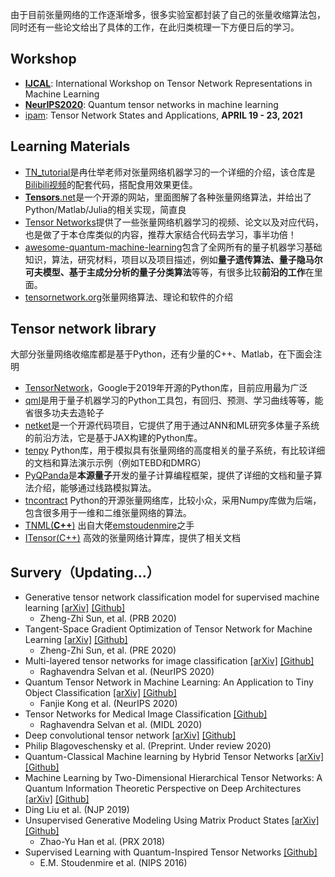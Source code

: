 由于目前张量网络的工作逐渐增多，很多实验室都封装了自己的张量收缩算法包，同时还有一些论文给出了具体的工作，在此归类梳理一下方便日后的学习。

## Workshop

* [**IJCAL**](https://tensorworkshop.github.io/2020/index.html): International Workshop on Tensor Network Representations in Machine Learning
* [**NeurIPS2020**](https://tensorworkshop.github.io/NeurIPS2020/): Quantum tensor networks in machine learning
* [ipam](http://ipam.ucla.edu/wp-content/uploads/2019/09/TMWS2-Poster.pdf): Tensor Network States and Applications, **APRIL 19 - 23, 2021**

## Learning Materials

* [TN_tutorial](https://github.com/ranshiju/TN_tutorial)是冉仕举老师对张量网络机器学习的一个详细的介绍，该仓库是[Bilibili视频](https://www.bilibili.com/video/BV17z411i7yM?p=1)的配套代码，搭配食用效果更佳。
* [**Tensors**.net](https://www.tensors.net/)是一个开源的网站，里面图解了各种张量网络算法，并给出了Python/Matlab/Julia的相关实现，简直良
* [Tensor Networks](https://paperswithcode.com/task/tensor-networks)提供了一些张量网络机器学习的视频、论文以及对应代码，也是做了于本仓库类似的内容，推荐大家结合代码去学习，事半功倍！
* [awesome-quantum-machine-learning](https://github.com/krishnakumarsekar/awesome-quantum-machine-learning)包含了全网所有的量子机器学习基础知识，算法，研究材料，项目以及项目描述，例如**量子遗传算法、量子隐马尔可夫模型、基于主成分分析的量子分类算法**等等，有很多比较**前沿的工作**在里面。
* [tensornetwork.org](https://tensornetwork.org/)张量网络算法、理论和软件的介绍

## **Tensor network library**

大部分张量网络收缩库都是基于Python，还有少量的C++、Matlab，在下面会注明

* [TensorNetwork](https://github.com/google/TensorNetwork)，Google于2019年开源的Python库，目前应用最为广泛
* [qml](https://github.com/qmlcode/qml)是用于量子机器学习的Python工具包，有回归、预测、学习曲线等等，能省很多功夫去造轮子
* [netket](https://github.com/netket/netket)是一个开源代码项目，它提供了用于通过ANN和ML研究多体量子系统的前沿方法，它是基于JAX构建的Python库。
* [tenpy](https://github.com/tenpy/tenpy) Python库，用于模拟具有张量网络的高度相关的量子系统，有比较详细的文档和算法演示示例（例如TEBD和DMRG）
* [PyQPanda](https://github.com/OriginQ/QPanda-2)是**本源量子**开发的量子计算编程框架，提供了详细的文档和量子算法介绍，能够通过线路模拟算法。
* [tncontract](https://github.com/andrewdarmawan/tncontract) Python的开源张量网络库，比较小众，采用Numpy库做为后端，包含很多用于一维和二维张量网络的算法。
* [TNML(**C++**)](https://github.com/emstoudenmire/TNML)  出自大佬[emstoudenmire](https://github.com/emstoudenmire/TNML/commits?author=emstoudenmire)之手
* [ITensor(C++)](https://github.com/ITensor/ITensor) 高效的张量网络计算库，提供了相关文档

## Survery（Updating...）

* Generative tensor network classification model for supervised machine learning [[arXiv]](https://arxiv.org/abs/1903.10742) [[Github]](https://github.com/crazybigcat/GTNC)
  * Zheng-Zhi Sun, et al. (PRB 2020)
* Tangent-Space Gradient Optimization of Tensor Network for Machine Learning  [[arXiv]](https://arxiv.org/abs/2001.04029) [[Github]](https://github.com/crazybigcat/TSGO)
  * Zheng-Zhi Sun, et al. (PRE 2020)
* Multi-layered tensor networks for image classification [[arXiv]](https://arxiv.org/abs/2011.06982) [[Github]](https://github.com/raghavian/mltn)
  * Raghavendra Selvan et al. (NeurIPS 2020)
* Quantum Tensor Network in Machine Learning: An Application to Tiny Object Classification [[arXiv]](https://arxiv.org/pdf/2101.03154.pdf) [[Github]](https://github.com/timqqt/MERA_Image_Classification)
  * Fanjie Kong et al. (NeurIPS 2020)
* Tensor Networks for Medical Image Classification [[Github]](https://github.com/raghavian/loTeNet_pytorch/)
  * Raghavendra Selvan et al. (MIDL 2020) 
*  Deep convolutional tensor network [[arXiv]](https://arxiv.org/abs/2005.14506) [[Github]](https://github.com/philip-bl/dctn)
  * Philip Blagoveschensky et al. (Preprint. Under review 2020)
* Quantum-Classical Machine learning by Hybrid Tensor Networks [[arXiv]](https://arxiv.org/abs/2005.09428) [[Github]](https://github.com/dingliu0305/Hybrid-Tensor-Network)
*  Machine Learning by Two-Dimensional Hierarchical Tensor Networks: A Quantum Information Theoretic Perspective on Deep Architectures [[arXiv]](https://arxiv.org/abs/1710.04833) [[Github]](https://github.com/dingliu0305/Tree-Tensor-Networks-in-Machine-Learning)
  * Ding Liu et al. (NJP 2019)
* Unsupervised Generative Modeling Using Matrix Product States [[arXiv]](https://arxiv.org/abs/1709.01662) [[Github]](https://github.com/congzlwag/UnsupGenModbyMPS) 
  * Zhao-Yu Han et al. (PRX 2018)
* Supervised Learning with Quantum-Inspired Tensor Networks [[Github]](https://github.com/emstoudenmire/TNML)
  * E.M. Stoudenmire et al. (NIPS 2016)